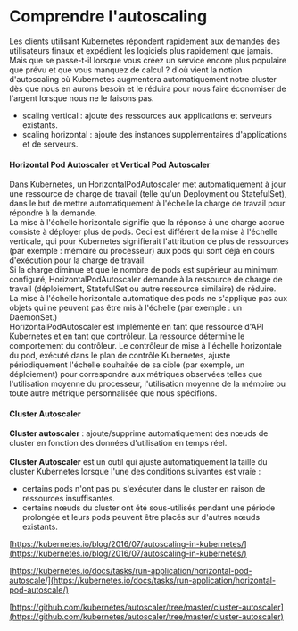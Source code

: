 # Comprendre l'autoscaling

Les clients utilisant Kubernetes répondent rapidement aux demandes des utilisateurs finaux et expédient les logiciels plus rapidement que jamais. Mais que se passe-t-il lorsque vous créez un service encore plus populaire que prévu et que vous manquez de calcul ? d'où vient la notion d'autoscaling où Kubernetes augmentera automatiquement notre cluster dès que nous en aurons besoin et le réduira pour nous faire économiser de l'argent lorsque nous ne le faisons pas.

- scaling vertical : ajoute des ressources aux applications et serveurs existants.
- scaling horizontal : ajoute des instances supplémentaires d'applications et de serveurs.

#### Horizontal Pod Autoscaler et Vertical Pod Autoscaler

Dans Kubernetes, un HorizontalPodAutoscaler met automatiquement à jour une ressource de charge de travail (telle qu'un Deployment ou StatefulSet), dans le but de mettre automatiquement à l'échelle la charge de travail pour répondre à la demande.
<br>
La mise à l'échelle horizontale signifie que la réponse à une charge accrue consiste à déployer plus de pods. Ceci est différent de la mise à l'échelle verticale, qui pour Kubernetes signifierait l'attribution de plus de ressources (par exemple : mémoire ou processeur) aux pods qui sont déjà en cours d'exécution pour la charge de travail.
<br>
Si la charge diminue et que le nombre de pods est supérieur au minimum configuré, HorizontalPodAutoscaler demande à la ressource de charge de travail (déploiement, StatefulSet ou autre ressource similaire) de réduire.
<br>
La mise à l'échelle horizontale automatique des pods ne s'applique pas aux objets qui ne peuvent pas être mis à l'échelle (par exemple : un DaemonSet.)
<br>
HorizontalPodAutoscaler est implémenté en tant que ressource d'API Kubernetes et en tant que contrôleur. La ressource détermine le comportement du contrôleur. Le contrôleur de mise à l'échelle horizontale du pod, exécuté dans le plan de contrôle Kubernetes, ajuste périodiquement l'échelle souhaitée de sa cible (par exemple, un déploiement) pour correspondre aux métriques observées telles que l'utilisation moyenne du processeur, l'utilisation moyenne de la mémoire ou toute autre métrique personnalisée que nous spécifions.

#### Cluster Autoscaler

**Cluster autoscaler** : ajoute/supprime automatiquement des nœuds de cluster en fonction des données d'utilisation en temps réel.
<br><br>
**Cluster Autoscaler** est un outil qui ajuste automatiquement la taille du cluster Kubernetes lorsque l'une des conditions suivantes est vraie :
- certains pods n'ont pas pu s'exécuter dans le cluster en raison de ressources insuffisantes.
- certains nœuds du cluster ont été sous-utilisés pendant une période prolongée et leurs pods peuvent être placés sur d'autres nœuds existants.

[https://kubernetes.io/blog/2016/07/autoscaling-in-kubernetes/](https://kubernetes.io/blog/2016/07/autoscaling-in-kubernetes/)

[https://kubernetes.io/docs/tasks/run-application/horizontal-pod-autoscale/](https://kubernetes.io/docs/tasks/run-application/horizontal-pod-autoscale/)

[https://github.com/kubernetes/autoscaler/tree/master/cluster-autoscaler](https://github.com/kubernetes/autoscaler/tree/master/cluster-autoscaler)